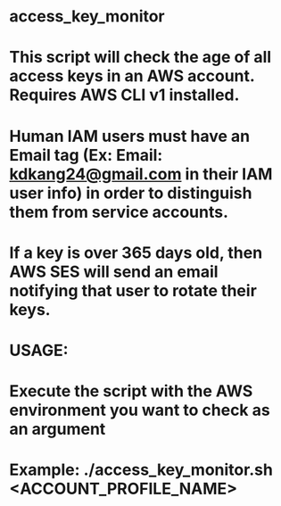 # access_key_monitor

# This script will check the age of all access keys in an AWS account. Requires AWS CLI v1 installed.
# Human IAM users must have an Email tag (Ex: Email: kdkang24@gmail.com in their IAM user info) in order to distinguish them from service accounts.
# If a key is over 365 days old, then AWS SES will send an email notifying that user to rotate their keys.

# USAGE:
# Execute the script with the AWS environment you want to check as an argument
# Example: ./access_key_monitor.sh <ACCOUNT_PROFILE_NAME>
